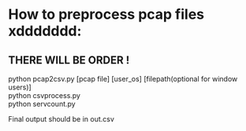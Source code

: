 # How to preprocess pcap files xddddddd:

## THERE WILL BE ORDER !

python pcap2csv.py [pcap file] [user_os] [filepath(optional for window users)]<br />
python csvprocess.py <br />
python servcount.py  <br />

Final output should be in out.csv


